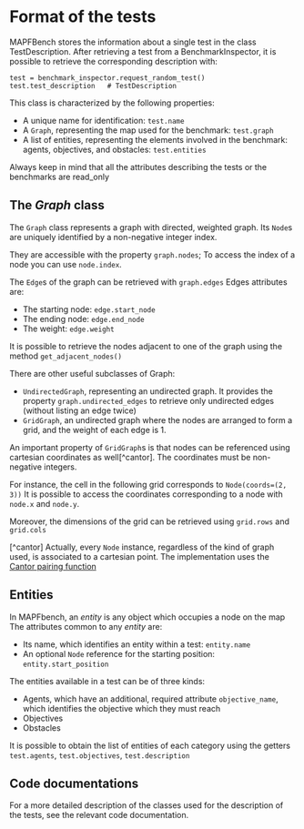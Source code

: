 # Format of the tests

MAPFBench stores the information about a single test 
in the class TestDescription. After retrieving a test
from a BenchmarkInspector, it is possible to retrieve 
the corresponding description with:

```{python}
test = benchmark_inspector.request_random_test()
test.test_description   # TestDescription 
```
This class is characterized by the following properties:

- A unique name for identification: `test.name`
- A `Graph`, representing the map used for the benchmark: `test.graph`
- A list of entities, representing the elements involved in the benchmark: agents, objectives, and obstacles: `test.entities`

Always keep in mind that all the attributes describing
the tests or the benchmarks are read_only

## The _Graph_ class

The `Graph` class represents a graph with directed, weighted graph.
Its `Node`s are uniquely identified by a non-negative integer index.

They are accessible with the property `graph.nodes`;
To access the index of a node you can use `node.index`.

The `Edge`s of the graph can be retrieved with `graph.edges`
Edges attributes are:
- The starting node: `edge.start_node`
- The ending node: `edge.end_node`
- The weight: `edge.weight`

It is possible to retrieve the nodes adjacent to one of the graph
using the method `get_adjacent_nodes()`

There are other useful subclasses of Graph:
- `UndirectedGraph`, representing an undirected graph. 
It provides the property `graph.undirected_edges` to retrieve only
undirected edges (without listing an edge twice)
- `GridGraph`, an undirected graph where the nodes are arranged 
to form a grid, and the weight of each edge is 1.

An important property of `GridGraph`s is that nodes can be referenced
using cartesian coordinates as well[^cantor]. The coordinates must be non-negative
integers.

For instance, the cell in the following grid corresponds to `Node(coords=(2, 3))`
It is possible to access the coordinates corresponding to a node with
`node.x` and `node.y`.

Moreover, the dimensions of the grid can be retrieved using `grid.rows` and `grid.cols`

[^cantor] Actually, every `Node` instance, regardless of the kind of graph used,
is associated to a cartesian point. The implementation uses the [Cantor pairing function](https://en.wikipedia.org/wiki/Pairing_function#Cantor_pairing_function)

## Entities

In MAPFbench, an _entity_ is any object which occupies a node on the map
The attributes common to any _entity_ are:
- Its name, which identifies an entity within a test: `entity.name`
- An optional `Node` reference for the starting position: `entity.start_position`

The entities available in a test can be of three kinds:
- Agents, which have an additional, required attribute `objective_name`, which
identifies the objective which they must reach
- Objectives
- Obstacles

It is possible to obtain the list of entities of each category 
using the getters `test.agents`, `test.objectives`, `test.description`

## Code documentations

For a more detailed description of the classes used for the description of 
the tests, see the relevant code documentation.

